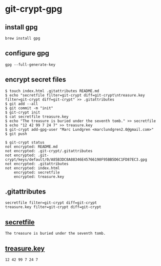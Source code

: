 # git-crypt-gpg

## install gpg
```
brew install gpg
```

## configure gpg
```
gpg --full-generate-key
```

## encrypt secret files
```
$ touch index.html .gitattributes README.md
$ echo "secretfile filter=git-crypt diff=git-crypt\ntreasure.key filter=git-crypt diff=git-crypt" >> .gitattributes
$ git add --all
$ git commit -m "init"
$ git-crypt init
$ cat secretfile treasure.key
$ echo "The treasure is buried under the seventh tomb." >> secretfile
$ echo "12 42 99 7 24 7" >> treasure.key
$ git-crypt add-gpg-user "Marc Lundgren <marclundgren2.0@gmail.com>"
$ git push
```

```
$ git-crypt status
not encrypted: README.md
not encrypted: .git-crypt/.gitattributes
not encrypted: .git-crypt/keys/default/0/A85B3DC8A88346E45766198F95BB5D6C1FD87EC3.gpg
not encrypted: .gitattributes
not encrypted: index.html
    encrypted: secretfile
    encrypted: treasure.key
```


## .gitattributes
```
secretfile filter=git-crypt diff=git-crypt
treasure.key filter=git-crypt diff=git-crypt
```

## [secretfile](https://github.com/marclundgren/git-crypt-gpg/blob/master/secretfile)
```
The treasure is buried under the seventh tomb.
```

## [treasure.key](https://github.com/marclundgren/git-crypt-gpg/blob/master/treasure.key)
```
12 42 99 7 24 7
```
